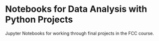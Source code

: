 # Notebooks for Data Analysis with Python Projects

Jupyter Notebooks for working through final projects in the FCC course.
